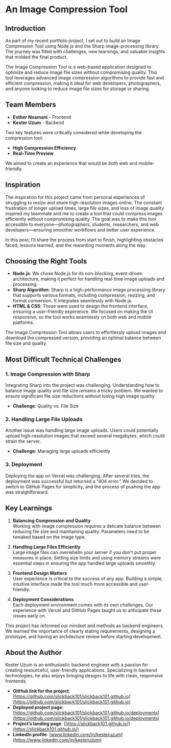 # An Image Compression Tool

## Introduction
As part of my recent portfolio project, I set out to build an Image Compression Tool using Node.js and the Sharp image-processing library. The journey was filled with challenges, new learnings, and valuable insights that molded the final product. 

The Image Compression Tool is a web-based application designed to optimize and reduce image file sizes without compromising quality. This tool leverages advanced image compression algorithms to provide fast and efficient compression, making it ideal for web developers, photographers, and anyone looking to reduce image file sizes for storage or sharing.

## Team Members
- **Esther Nnamani** - Frontend
- **Kester Uzum** - Backend

Two key features were critically considered while developing the compression tool:
- **High Compression Efficiency**
- **Real-Time Preview**

We aimed to create an experience that would be both web and mobile-friendly.

## Inspiration
The inspiration for this project came from personal experiences of struggling to resize and share high-resolution images online. The constant frustration of longer upload times, large file sizes, and loss of image quality inspired my teammate and me to create a tool that could compress images efficiently without compromising quality. The goal was to make this tool accessible to everyone—photographers, students, researchers, and web developers—ensuring smoother workflows and better user experience.

In this post, I’ll share the process from start to finish, highlighting obstacles faced, lessons learned, and the rewarding moments along the way.

## Choosing the Right Tools

- **Node.js**: We chose Node.js for its non-blocking, event-driven architecture, making it perfect for handling real-time image uploads and processing.
- **Sharp Algorithm**: Sharp is a high-performance image processing library that supports various formats, including compression, resizing, and format conversion. It integrates seamlessly with Node.js.
- **HTML & CSS**: These were used to design the frontend interface, ensuring a user-friendly experience. We focused on making the UI responsive, so the tool works seamlessly on both web and mobile platforms.

The Image Compression Tool allows users to effortlessly upload images and download the compressed version, providing an optimal balance between file size and quality.

## Most Difficult Technical Challenges

### 1. Image Compression with Sharp
Integrating Sharp into the project was challenging. Understanding how to balance image quality and file size remains a tricky problem. We wanted to ensure significant file size reductions without losing high image quality.
- **Challenge**: Quality vs. File Size

### 2. Handling Large File Uploads
Another issue was handling large image uploads. Users could potentially upload high-resolution images that exceed several megabytes, which could strain the server.
- **Challenge**: Managing large uploads efficiently

### 3. Deployment
Deploying the app on Vercel was challenging. After several tries, the deployment was successful but returned a "404 error." We decided to switch to GitHub Pages for simplicity, and the process of pushing the app was straightforward.

## Key Learnings

1. **Balancing Compression and Quality**  
   Working with image compression requires a delicate balance between reducing file size and maintaining quality. Parameters need to be tweaked based on the image type.
   
2. **Handling Large Files Efficiently**  
   Large image files can overwhelm your server if you don't put proper measures in place. Setting size limits and using memory streams were essential steps in ensuring the app handled large uploads smoothly.
   
3. **Frontend Design Matters**  
   User experience is critical to the success of any app. Building a simple, intuitive interface made the tool much more accessible and user-friendly.
   
4. **Deployment Considerations**  
   Each deployment environment comes with its own challenges. Our experience with Vercel and GitHub Pages taught us to anticipate these issues early on.

This project has reformed our mindset and methods as backend engineers. We learned the importance of clearly stating requirements, designing a prototype, and having an architecture review before starting development.

## About the Author
Kester Uzum is an enthusiastic backend engineer with a passion for creating resourceful, user-friendly applications. Specializing in backend technologies, he also enjoys bringing designs to life with clean, responsive frontends.

- **GitHub link for the project**: [https://github.com/slickback101/slickback101.github.io](https://github.com/slickback101/slickback101.github.io)
- **Deployed project page**: [https://github.com/slickback101/slickback101.github.io/deployments](https://github.com/slickback101/slickback101.github.io/deployments)
- **Project’s landing page**: [https://slickback101.github.io/](https://slickback101.github.io/)
- **LinkedIn profile**: [www.linkedin.com/in/kesteruzum](https://www.linkedin.com/in/kesteruzum)
